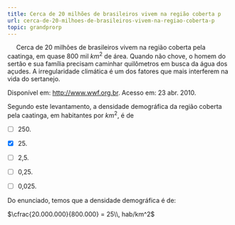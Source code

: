 ```yaml
---
title: Cerca de 20 milhões de brasileiros vivem na região coberta p
url: cerca-de-20-milhoes-de-brasileiros-vivem-na-regiao-coberta-p
topic: grandprorp
---
```



     Cerca de 20 milhões de brasileiros vivem na região coberta pela caatinga, em quase 800 mil $km^2$ de área. Quando não chove, o homem do sertão e sua família precisam caminhar quilômetros em busca da água dos açudes. A irregularidade climática é um dos fatores que mais interferem na vida do sertanejo.

Disponível em: http://www.wwf.org.br. Acesso em: 23 abr. 2010.

Segundo este levantamento, a densidade demográfica da região coberta pela caatinga, em habitantes por $km^2$, é de



- [ ] 250\.
- [x] 25\.
- [ ] 2,5.
- [ ] 0,25.
- [ ] 0,025.


Do enunciado, temos que a densidade demográfica é de:

$\cfrac{20.000.000}{800.000} = 25\\, hab/km^2$
